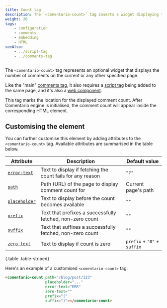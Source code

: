 ```yaml
---
title: Count tag
description: The `<comentario-count>` tag inserts a widget displaying the number of comments on a page
weight: 20
tags:
    - configuration
    - comments
    - embedding
    - HTML
seeAlso:
    - ../script-tag
    - ../comments-tag
---
```


The `<comentario-count>` tag represents an optional widget that displays the number of comments on the current or any other specified page.

<!--more-->

Like the "main" [comments tag](../comments-tag), it also requires a [script tag](../script-tag) being added to the same page, and it's also a [web component](https://developer.mozilla.org/en-US/docs/Web/API/Web_components).

This tag marks the location for the displayed comment count. After Comentario engine is initialised, the comment count will appear inside the corresponding HTML element.

## Customising the element

You can further customise this element by adding attributes to the `<comentario-count>` tag. Available attributes are summarised in the table below.

<div class="table-responsive">

| Attribute                    | Description                                                | Default value               |
|------------------------------|------------------------------------------------------------|-----------------------------|
| [`error-text`](error-text)   | Text to display if fetching the count fails for any reason | `"?"`                       |
| [`path`](path)               | Path (URL) of the page to display comment count for        | Current page's path         |
| [`placeholder`](placeholder) | Text to display before the count becomes available         | `""`                        |
| [`prefix`](prefix)           | Text that prefixes a successfully fetched, non-zero count  | `""`                        |
| [`suffix`](suffix)           | Text that suffixes a successfully fetched, non-zero count  | `""`                        |
| [`zero-text`](zero-text)     | Text to display if count is zero                           | `prefix` + `"0"` + `suffix` |
{.table .table-striped}
</div>

Here's an example of a customised `<comentario-count>` tag:

```html
<comentario-count path="/blog/post/123" 
                  placeholder="..."
                  error-text="ERR"
                  zero-text=""
                  prefix="("
                  suffix=")"></comentario-count>
```
